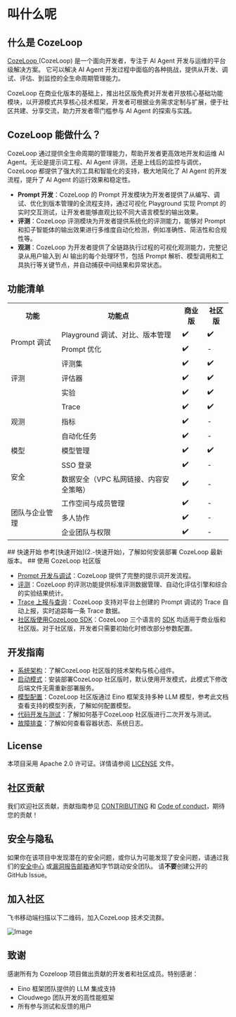 <!-- 文件名: feature-description.md -->

# 叫什么呢



## 什么是 CozeLoop 

[CozeLoop ](https://www.coze.cn/loop) (CozeLoop) 是一个面向开发者，专注于 AI Agent 开发与运维的平台级解决方案。 它可以解决 AI Agent 开发过程中面临的各种挑战，提供从开发、调试、评估、到监控的全生命周期管理能力。

CozeLoop 在商业化版本的基础上，推出社区版免费对开发者开放核心基础功能模块，以开源模式共享核心技术框架，开发者可根据业务需求定制与扩展，便于社区共建、分享交流，助力开发者零门槛参与 AI Agent 的探索与实践。

## CozeLoop 能做什么？
CozeLoop 通过提供全生命周期的管理能力，帮助开发者更高效地开发和运维 AI Agent。无论是提示词工程、AI Agent 评测，还是上线后的监控与调优，CozeLoop 都提供了强大的工具和智能化的支持，极大地简化了 AI Agent 的开发流程，提升了 AI Agent 的运行效果和稳定性。

* **Prompt 开发**：CozeLoop 的 Prompt 开发模块为开发者提供了从编写、调试、优化到版本管理的全流程支持，通过可视化 Playground 实现 Prompt 的实时交互测试，让开发者能够直观比较不同大语言模型的输出效果。
* **评测**：CozeLoop 评测模块为开发者提供系统化的评测能力，能够对 Prompt 和扣子智能体的输出效果进行多维度自动化检测，例如准确性、简洁性和合规性等。
* **观测**：CozeLoop 为开发者提供了全链路执行过程的可视化观测能力，完整记录从用户输入到 AI 输出的每个处理环节，包括 Prompt 解析、模型调用和工具执行等关键节点，并自动捕获中间结果和异常状态。

## 功能清单
<table>
  <tr>
    <th>功能</th>
    <th>功能点</th>
    <th>商业版</th>
    <th>社区版</th>
  </tr>
  <tr>
    <td rowspan="2">Prompt 调试</td>
    <td>Playground 调试、对比、版本管理</td>
    <td>✔️</td>
    <td>✔️</td>
  </tr>
  <tr>
    <td>Prompt 优化</td>
    <td>✔️</td>
    <td>-</td>
  </tr>
  <tr>
    <td rowspan="3">评测</td>
    <td>评测集</td>
    <td>✔️</td>
    <td>✔️</td>
  </tr>
  <tr>
    <td>评估器</td>
    <td>✔️</td>
    <td>✔️</td>
  </tr>
  <tr>
    <td>实验</td>
    <td>✔️</td>
    <td>✔️</td>
  </tr>
  <tr>
    <td rowspan="3">观测</td>
    <td>Trace</td>
    <td>✔️</td>
    <td>✔️</td>
  </tr>
  <tr>
    <td>指标</td>
    <td>✔️</td>
    <td>-</td>
  </tr>
  <tr>
    <td>自动化任务</td>
    <td>✔️</td>
    <td>-</td>
  </tr>
  <tr>
    <td rowspan="1">模型</td>
    <td>模型管理</td>
    <td>✔️</td>
    <td>✔️</td>
  </tr>
  <tr>
    <td rowspan="2">安全</td>
    <td>SSO 登录</td>
    <td>✔️</td>
    <td>-</td>
  </tr>
  <tr>
    <td>数据安全（VPC 私网链接、内容安全策略）</td>
    <td>✔️</td>
    <td>-</td>
  </tr>
  <tr>
    <td rowspan="3">团队与企业管理</td>
    <td>工作空间与成员管理</td>
    <td>✔️</td>
    <td>-</td>
  </tr>
  <tr>
    <td>多人协作</td>
    <td>✔️</td>
    <td>-</td>
  </tr>
  <tr>
    <td>企业团队与权限</td>
    <td>✔️</td>
    <td>-</td>
  </tr>
</table>
## 快速开始
参考[快速开始](2.-快速开始)，了解如何安装部署 CozeLoop 最新版本。
## 使用 CozeLoop 社区版

* [Prompt 开发与调试](https://loop.coze.cn/open/docs/cozeloop/create-prompt)：CozeLoop 提供了完整的提示词开发流程。
* [评测](https://loop.coze.cn/open/docs/cozeloop/create-prompt)：CozeLoop 的评测功能提供标准评测数据管理、自动化评估引擎和综合的实验结果统计。
* [Trace 上报与查询](https://loop.coze.cn/open/docs/cozeloop/trace-integrate)：CozeLoop 支持对平台上创建的 Prompt 调试的 Trace 自动上报，实时追踪每一条 Trace 数据。
* [社区版使用CozeLoop  SDK](8.-社区版使用扣子罗盘-SDK)：CozeLoop 三个语言的 [SDK](https://loop.coze.cn/open/docs/cozeloop/sdk) 均适用于商业版和社区版。对于社区版，开发者只需要初始化时修改部分参数配置。

## 开发指南

* [系统架构](3.-系统架构)：了解CozeLoop 社区版的技术架构与核心组件。
* [启动模式](4.-服务启动模式)：安装部署CozeLoop 社区版时，默认使用开发模式，此模式下修改后端文件无需重新部署服务。
* [模型配置](5.-模型配置)：CozeLoop 社区版通过 Eino 框架支持多种 LLM 模型，参考此文档查看支持的模型列表，了解如何配置模型。
* [代码开发与测试](6.-代码开发与测试)：了解如何基于CozeLoop 社区版进行二次开发与测试。
* [故障排查](7.-故障排查)：了解如何查看容器状态、系统日志。

## License
本项目采用 Apache 2.0 许可证。详情请参阅 [LICENSE](https://code.byted.org/flowdevops/cozeloop/blob/feat/release/LICENSE) 文件。
## 社区贡献
我们欢迎社区贡献，贡献指南参见 [CONTRIBUTING](https://code.byted.org/flowdevops/cozeloop/blob/feat/release/CONTRIBUTING.md) 和 [Code of conduct](https://code.byted.org/flowdevops/cozeloop/tree/feat/release/CODE_OF_CONDUCT.md)，期待您的贡献！
## 安全与隐私
如果你在该项目中发现潜在的安全问题，或你认为可能发现了安全问题，请通过我们的[安全中心](https://security.bytedance.com/src) 或[漏洞报告邮箱](https://code.byted.org/flowdevops/cozeloop/blob/feat/release/sec@bytedance.com)通知字节跳动安全团队。
请**不要**创建公开的 GitHub Issue。
## 加入社区
飞书移动端扫描以下二维码，加入CozeLoop 技术交流群。

![Image](https://p9-arcosite.byteimg.com/tos-cn-i-goo7wpa0wc/d67b3c814a4742a58b127ed311eb84af~tplv-goo7wpa0wc-image.image)


## 致谢
感谢所有为 Cozeloop 项目做出贡献的开发者和社区成员。特别感谢：

* Eino 框架团队提供的 LLM 集成支持
* Cloudwego 团队开发的高性能框架
* 所有参与测试和反馈的用户
